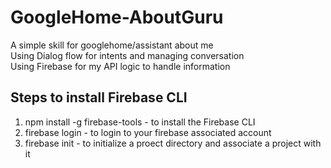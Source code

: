 # GoogleHome-AboutGuru
A simple skill for googlehome/assistant about me  
Using Dialog flow for intents and managing conversation  
Using Firebase for my API logic to handle information  

## Steps to install Firebase CLI  
1) npm install -g firebase-tools - to install the Firebase CLI  
2) firebase login - to login to your firebase associated account  
3) firebase init - to initialize a proect directory and associate a project with it  

